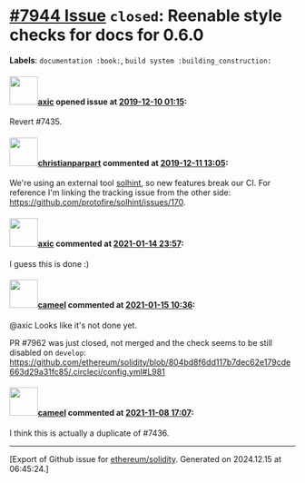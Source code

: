 # [\#7944 Issue](https://github.com/ethereum/solidity/issues/7944) `closed`: Reenable style checks for docs for 0.6.0
**Labels**: `documentation :book:`, `build system :building_construction:`


#### <img src="https://avatars.githubusercontent.com/u/20340?v=4" width="50">[axic](https://github.com/axic) opened issue at [2019-12-10 01:15](https://github.com/ethereum/solidity/issues/7944):

Revert #7435.

#### <img src="https://avatars.githubusercontent.com/u/56763?u=373e0766d5c45bef8c7c7fc5ed48394935772065&v=4" width="50">[christianparpart](https://github.com/christianparpart) commented at [2019-12-11 13:05](https://github.com/ethereum/solidity/issues/7944#issuecomment-564530515):

We're using an external tool [solhint](https://github.com/protofire/solhint), so new features break our CI.
For reference I'm linking the tracking issue from the other side: https://github.com/protofire/solhint/issues/170.

#### <img src="https://avatars.githubusercontent.com/u/20340?v=4" width="50">[axic](https://github.com/axic) commented at [2021-01-14 23:57](https://github.com/ethereum/solidity/issues/7944#issuecomment-760552783):

I guess this is done :)

#### <img src="https://avatars.githubusercontent.com/u/137030?v=4" width="50">[cameel](https://github.com/cameel) commented at [2021-01-15 10:36](https://github.com/ethereum/solidity/issues/7944#issuecomment-760819561):

@axic Looks like it's not done yet.

PR #7962 was just closed, not merged and the check seems to be still disabled on `develop`: https://github.com/ethereum/solidity/blob/804bd8f6dd117b7dec62e179cde663d29a31fc85/.circleci/config.yml#L981

#### <img src="https://avatars.githubusercontent.com/u/137030?v=4" width="50">[cameel](https://github.com/cameel) commented at [2021-11-08 17:07](https://github.com/ethereum/solidity/issues/7944#issuecomment-963373279):

I think this is actually a duplicate of #7436.


-------------------------------------------------------------------------------



[Export of Github issue for [ethereum/solidity](https://github.com/ethereum/solidity). Generated on 2024.12.15 at 06:45:24.]
